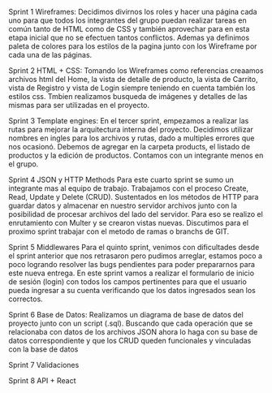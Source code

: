 Sprint 1 Wireframes:
Decidimos divirnos los roles y hacer una página cada uno para que todos los integrantes del grupo puedan realizar tareas en común tanto de HTML como de CSS y también aprovechar para en esta etapa inicial que no se efectuen tantos conflictos. Ademas ya definimos paleta de colores para los estilos de la pagina junto con los Wireframe por cada una de las páginas.

Sprint 2 HTML + CSS:
Tomando los Wireframes como referencias creaamos archivos html del Home, la vista de detalle de producto, la vista de Carrito, vista de Registro y vista de Login siempre teniendo en cuenta también los estilos css. Tmbien realizamos busqueda de imágenes y detalles de las mismas para ser utilizadas en el proyecto.

Sprint 3 Template engines:
En el tercer sprint, empezamos a realizar las rutas para mejorar la arquitectura interna del proyecto. Decidimos utilizar nombres en ingles para los archivos y rutas, dado a multiples errores que nos ocasionó. Debemos de agregar en la carpeta products, el listado de productos y la edición de productos. Contamos con un integrante menos en el grupo. 

Sprint 4 JSON y HTTP Methods
Para este cuarto sprint se sumo un integrante mas al equipo de trabajo. Trabajamos con el proceso Create, Read, Update y Delete (CRUD). Sustentados en los métodos de HTTP para guardar datos y almacenar en nuestro servidor archivos junto con la posibilidad de procesar archivos del lado del servidor. Para eso se realizo el enrutamiento con Multer y se crearon vistas nuevas. Discutimos para el proximo sprint trabajar con el metodo de ramas o branchs de GIT.

Sprint 5 Middlewares
Para el quinto sprint, venimos con dificultades desde el sprint anterior que nos retrasaron pero pudimos arreglar, estamos poco a poco logrando resolver las bugs pendientes para poder prepararnos para este nueva entrega. En este sprint vamos a realizar el formulario de inicio de sesión (login) con todos los campos pertinentes para que el usuario pueda ingresar a su cuenta verificando que los datos ingresados sean los correctos.

Sprint 6 Base de Datos:
Realizamos un diagrama de base de datos del proyecto junto con un script (.sql). Buscando que cada operación que se relacionaba con datos de los archivos JSON ahora lo haga con su base de datos correspondiente y que los CRUD queden funcionales y vinculadas con la base de datos

Sprint 7 Validaciones

Sprint 8 API + React



<!-- 
//Crear vista de formulario para editar un producto (con sus estilos)
//perfil.ejs  -->
